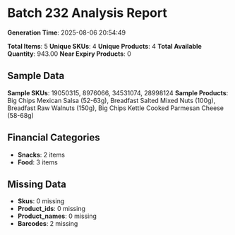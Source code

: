 # Batch 232 Analysis Report

**Generation Time**: 2025-08-06 20:54:49

**Total Items**: 5
**Unique SKUs**: 4
**Unique Products**: 4
**Total Available Quantity**: 943.00
**Near Expiry Products**: 0

## Sample Data
**Sample SKUs**: 19050315, 8976066, 34531074, 28998124
**Sample Products**: Big Chips Mexican Salsa (52-63g), Breadfast Salted Mixed Nuts (100g), Breadfast Raw Walnuts (150g), Big Chips Kettle Cooked Parmesan Cheese (58-68g)

## Financial Categories
- **Snacks**: 2 items
- **Food**: 3 items

## Missing Data
- **Skus**: 0 missing
- **Product_ids**: 0 missing
- **Product_names**: 0 missing
- **Barcodes**: 2 missing
